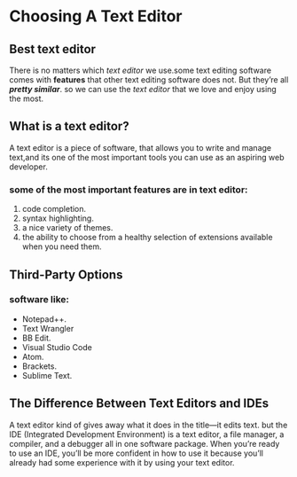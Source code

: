 # Choosing A Text Editor

## Best text editor
There is no matters which *text editor* we use.some text editing software comes with **features** that other text editing
software does not. But they’re all ***pretty similar***. so we can use the *text editor* that we love and enjoy using the most.

## What is a text editor?

A text editor is a piece of software, that allows you to write and manage text,and its one of the most
important tools you can use as an aspiring web developer.

### some of the most important features are in text editor:
1. code completion.
1. syntax highlighting.
1. a nice variety of themes.
1. the ability to choose from a healthy selection of extensions available when you need them.

## Third-Party Options

### software like:
- Notepad++.
- Text Wrangler
- BB Edit.
- Visual Studio Code
- Atom.
- Brackets.
- Sublime Text.

## The Difference Between Text Editors and IDEs

A text editor kind of gives away what it does in the title—it edits text. but the IDE (Integrated Development Environment) is a text editor, a file
manager, a compiler, and a debugger all in one software package. When you’re ready to use an IDE, you’ll be more confident in how to use it
because you’ll already had some experience with it by using your text editor.

